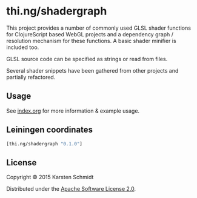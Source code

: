 # thi.ng/shadergraph

This project provides a number of commonly used GLSL shader functions
for ClojureScript based WebGL projects and a dependency graph / resolution
mechanism for these functions. A basic shader minifier is included too.

GLSL source code can be specified as strings or read from files.

Several shader snippets have been gathered from other projects and
partially refactored.

## Usage

See [index.org](src/index.org) for more information & example usage.

## Leiningen coordinates

```clj
[thi.ng/shadergraph "0.1.0"]
```

## License

Copyright © 2015 Karsten Schmidt

Distributed under the [Apache Software License 2.0](http://www.apache.org/licenses/LICENSE-2.0).

